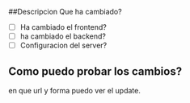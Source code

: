 ##Descripcion
Que ha cambiado?

- [ ] Ha cambiado el frontend?
- [ ] ha cambiado el backend?
- [ ] Configuracion del server?

## Como puedo probar los cambios?
en que url y forma puedo ver el update.
